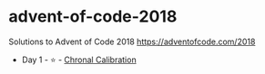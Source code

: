 # advent-of-code-2018

Solutions to Advent of Code 2018 https://adventofcode.com/2018

* Day 1 - ⭐️ - [Chronal Calibration](https://github.com/ChrisWilding/advent-of-code-2018/tree/master/chronal_calibration)
